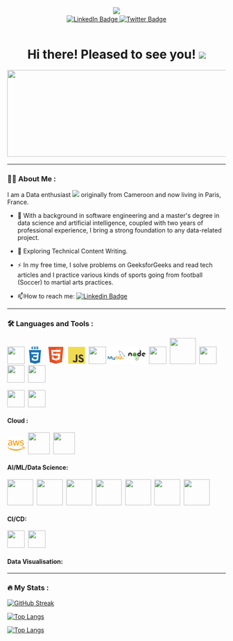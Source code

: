 <div id="header" align="center">
  <img src="https://media.giphy.com/media/v1.Y2lkPTc5MGI3NjExdG1kYXU5emtpZHdidGFhbWJ4bHJ3Nm00aW5ieHk1cWVzdjY1bnBiaCZlcD12MV9pbnRlcm5hbF9naWZfYnlfaWQmY3Q9Zw/qgQUggAC3Pfv687qPC/giphy.gif" width="100"/>

  <div id="badges">
  <a href="https://www.linkedin.com/in/kylian-wildane-nzokou/">
    <img src="https://img.shields.io/badge/LinkedIn-blue?style=for-the-badge&logo=linkedin&logoColor=white" alt="LinkedIn Badge"/>
  </a>
  <a href="your-twitter-URL">
    <img src="https://img.shields.io/badge/Twitter-black?style=for-the-badge&logo=twitter&logoColor=white" alt="Twitter Badge"/>
  </a>
  </div>

<img src="https://komarev.com/ghpvc/?username=kylian-w&style=flat-square&color=blue" alt=""/>

<h1>
  Hi there! Pleased to see you!
  <img src="https://media.giphy.com/media/hvRJCLFzcasrR4ia7z/giphy.gif" width="30px"/>
</h1>
</div>

<div align="center">
  <img src="https://media.giphy.com/media/v1.Y2lkPTc5MGI3NjExeDcyMmRtandqcWQ3M3FkY2dybjJxbzNtcnNpcXh2NWc5dGJxNzg2YyZlcD12MV9pbnRlcm5hbF9naWZfYnlfaWQmY3Q9Zw/ftAyb0CG1FNAIZt4SO/giphy.gif" width="600" height="200"/>
</div>

---

### :man_technologist: About Me :
I am a Data enthusiast <img src="https://media.giphy.com/media/WUlplcMpOCEmTGBtBW/giphy.gif" width="30"> originally from Cameroon and now living in Paris, France.

- :telescope: With a background in software engineering and a master's degree in data science and artificial intelligence, coupled with two years of professional experience, I bring a strong foundation to any data-related project.

- :seedling: Exploring Technical Content Writing.

- :zap: In my free time, I solve problems on GeeksforGeeks and read tech articles and I practice various kinds of sports going from football (Soccer) to martial arts practices.

- :mailbox:How to reach me: [![Linkedin Badge](https://img.shields.io/badge/-Kylian-blue?style=flat&logo=Linkedin&logoColor=white)]( https://www.linkedin.com/in/kylian-wildane-nzokou/) 

---

### :hammer_and_wrench: Languages and Tools :
<div>
  <img src="https://cdn.jsdelivr.net/gh/devicons/devicon@latest/icons/python/python-original.svg" width="40" height="40" />
  <img src="https://github.com/devicons/devicon/blob/master/icons/css3/css3-plain-wordmark.svg"  title="CSS3" alt="CSS" width="40" height="40"/>&nbsp;
  <img src="https://github.com/devicons/devicon/blob/master/icons/html5/html5-original.svg" title="HTML5" alt="HTML" width="40" height="40"/>&nbsp;
  <img src="https://github.com/devicons/devicon/blob/master/icons/javascript/javascript-original.svg" title="JavaScript" alt="JavaScript" width="40" height="40"/>&nbsp;
  <img src="https://cdn.jsdelivr.net/gh/devicons/devicon@latest/icons/postgresql/postgresql-original.svg" width="40" height="40" />
  <img src="https://github.com/devicons/devicon/blob/master/icons/mysql/mysql-original-wordmark.svg" title="MySQL"  alt="MySQL" width="40" height="40"/>&nbsp;
  <img src="https://github.com/devicons/devicon/blob/master/icons/nodejs/nodejs-original-wordmark.svg" title="NodeJS" alt="NodeJS" width="40" height="40"/>&nbsp;
  <img src="https://cdn.jsdelivr.net/gh/devicons/devicon@latest/icons/jupyter/jupyter-original-wordmark.svg" width="40" height="40"/>&nbsp;
<img src="https://cdn.jsdelivr.net/gh/devicons/devicon@latest/icons/elasticsearch/elasticsearch-original-wordmark.svg" width="60" height="60"/>&nbsp;
<img src="https://user-images.githubusercontent.com/25181517/183423775-2276e25d-d43d-4e58-890b-edbc88e915f7.png" width="40" height="40"/>&nbsp;
<img src="https://user-images.githubusercontent.com/25181517/184117132-9e89a93b-65fb-47c3-91e7-7d0f99e7c066.png" width="40" height="40"/>&nbsp;
<img src="https://github.com/marwin1991/profile-technology-icons/assets/62091613/9bf5650b-e534-4eae-8a26-8379d076f3b4" width="40" height="40"/>&nbsp;

<img src="https://user-images.githubusercontent.com/25181517/183570228-6a040b9f-3ddf-47a2-a201-743121dac664.png" width="40" height="40"/>&nbsp;
<img src="https://user-images.githubusercontent.com/25181517/182884177-d48a8579-2cd0-447a-b9a6-ffc7cb02560e.png" width="40" height="40"/>&nbsp;
          
</div>

<div> 

#### Cloud :

  <img src="https://github.com/devicons/devicon/blob/master/icons/amazonwebservices/amazonwebservices-plain-wordmark.svg" title="AWS" alt="AWS" width="40" height="40"/>&nbsp;
<img src="https://cdn.jsdelivr.net/gh/devicons/devicon@latest/icons/googlecloud/googlecloud-original-wordmark.svg" width="50" height="50"/>&nbsp;
<img src="https://cdn.jsdelivr.net/gh/devicons/devicon@latest/icons/azure/azure-original-wordmark.svg" width="50" height="50"/>&nbsp;
</div>
          
<div>  

#### AI/ML/Data Science:

<img src="https://cdn.jsdelivr.net/gh/devicons/devicon@latest/icons/tensorflow/tensorflow-original-wordmark.svg" width="60" height="60"/>&nbsp;
<img src="https://cdn.jsdelivr.net/gh/devicons/devicon@latest/icons/pytorch/pytorch-original-wordmark.svg" width="60" height="60"/>&nbsp;
<img src="https://cdn.jsdelivr.net/gh/devicons/devicon@latest/icons/scikitlearn/scikitlearn-original.svg" width="60" height="60"/>&nbsp;
<img src="https://cdn.jsdelivr.net/gh/devicons/devicon@latest/icons/numpy/numpy-plain-wordmark.svg" width="60" height="60"/>&nbsp;
<img src="https://cdn.jsdelivr.net/gh/devicons/devicon@latest/icons/pandas/pandas-original-wordmark.svg" width="60" height="60"/>&nbsp;
<img src="https://cdn.jsdelivr.net/gh/devicons/devicon@latest/icons/streamlit/streamlit-original-wordmark.svg" width="60" height="60"/>&nbsp;
<img src="https://cdn.jsdelivr.net/gh/devicons/devicon@latest/icons/keras/keras-original-wordmark.svg" width="60" height="60"/>&nbsp;
</div>

#### CI/CD:
<img src="https://cdn.jsdelivr.net/gh/devicons/devicon@latest/icons/docker/docker-original-wordmark.svg" width="40" height="40"/>&nbsp;
<img src="https://cdn.jsdelivr.net/gh/devicons/devicon@latest/icons/kubernetes/kubernetes-original-wordmark.svg" width="40" height="40"/>&nbsp;

#### Data Visualisation:
          
          
---

### :fire: My Stats : 
[![GitHub Streak](http://github-readme-streak-stats.herokuapp.com?user=kylian-w&theme=dark&background=000000)](https://git.io/streak-stats)

[![Top Langs](https://github-readme-stats.vercel.app/api/top-langs/?username=kylian-w)](https://github.com/anuraghazra/github-readme-stats)

[![Top Langs](https://github-readme-stats.vercel.app/api/top-langs/?username=kylian-w&layout=compact&theme=vision-friendly-dark)](https://github.com/anuraghazra/github-readme-stats)



          
          
          

          
          
</div>


<!---
kylian-w/kylian-w is a ✨ special ✨ repository because its `README.md` (this file) appears on your GitHub profile.
You can click the Preview link to take a look at your changes.
--->
